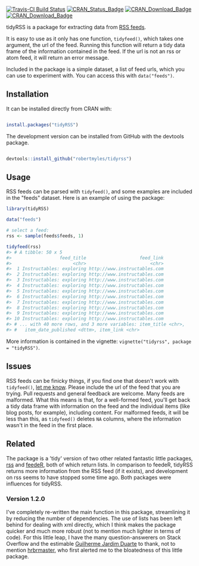 
<!-- README.md is generated from README.Rmd. Please edit that file -->
[![Travis-CI Build Status](https://travis-ci.org/RobertMyles/tidyRSS.svg?branch=master)](https://travis-ci.org/RobertMyles/tidyRSS) [![CRAN\_Status\_Badge](https://www.r-pkg.org/badges/version/tidyRSS)](https://cran.r-project.org/package=tidyRSS) [![CRAN\_Download\_Badge](http://cranlogs.r-pkg.org/badges/tidyRSS)](https://CRAN.R-project.org/package=tidyRSS) [![CRAN\_Download\_Badge](http://cranlogs.r-pkg.org/badges/grand-total/tidyRSS)](https://CRAN.R-project.org/package=tidyRSS)

tidyRSS is a package for extracting data from [RSS feeds](https://en.wikipedia.org/wiki/RSS).

It is easy to use as it only has one function, `tidyfeed()`, which takes one argument, the url of the feed. Running this function will return a tidy data frame of the information contained in the feed. If the url is not an rss or atom feed, it will return an error message.

Included in the package is a simple dataset, a list of feed urls, which you can use to experiment with. You can access this with `data("feeds")`.

Installation
------------

It can be installed directly from CRAN with:

``` r

install.packages("tidyRSS")
```

The development version can be installed from GitHub with the devtools package.

``` r

devtools::install_github("robertmyles/tidyrss")
```

Usage
-----

RSS feeds can be parsed with `tidyfeed()`, and some examples are included in the "feeds" dataset. Here is an example of using the package:

``` r
library(tidyRSS)

data("feeds")

# select a feed:
rss <- sample(feeds$feeds, 1)

tidyfeed(rss)
#> # A tibble: 50 x 5
#>                  feed_title                    feed_link
#>                       <chr>                        <chr>
#>  1 Instructables: exploring http://www.instructables.com
#>  2 Instructables: exploring http://www.instructables.com
#>  3 Instructables: exploring http://www.instructables.com
#>  4 Instructables: exploring http://www.instructables.com
#>  5 Instructables: exploring http://www.instructables.com
#>  6 Instructables: exploring http://www.instructables.com
#>  7 Instructables: exploring http://www.instructables.com
#>  8 Instructables: exploring http://www.instructables.com
#>  9 Instructables: exploring http://www.instructables.com
#> 10 Instructables: exploring http://www.instructables.com
#> # ... with 40 more rows, and 3 more variables: item_title <chr>,
#> #   item_date_published <dttm>, item_link <chr>
```

More information is contained in the vignette: `vignette("tidyrss", package = "tidyRSS")`.

Issues
------

RSS feeds can be finicky things, if you find one that doesn't work with `tidyfeed()`, [let me know](https://github.com/robertmyles/tidyrss/issues). Please include the url of the feed that you are trying. Pull requests and general feedback are welcome. Many feeds are malformed. What this means is that, for a well-formed feed, you'll get back a tidy data frame with information on the feed and the individual items (like blog posts, for example), including content. For malformed feeds, it will be less than this, as `tidyfeed()` deletes `NA` columns, where the information wasn't in the feed in the first place.

Related
-------

The package is a 'tidy' version of two other related fantastic little packages, [rss](https://github.com/noahhl/r-does-rss) and [feedeR](https://github.com/DataWookie/feedeR), both of which return lists. In comparison to feedeR, tidyRSS returns more information from the RSS feed (if it exists), and development on rss seems to have stopped some time ago. Both packages were influences for tidyRSS.

### Version 1.2.0

I've completely re-written the main function in this package, streamlining it by reducing the number of dependencies. The use of lists has been left behind for dealing with xml directly, which I think makes the package quicker and much more robust (not to mention much lighter in terms of code). For this little leap, I have the many question-answerers on Stack Overflow and the estimable [Guilherme Jardim Duarte](https://github.com/duarteguilherme) to thank, not to mention [hrbrmaster](https://github.com/hrbrmstr), who first alerted me to the bloatedness of this little package.
